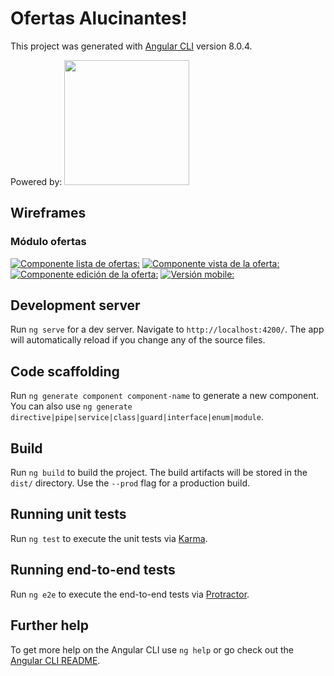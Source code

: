 # Ofertas Alucinantes!

This project was generated with [Angular CLI](https://github.com/angular/angular-cli) version 8.0.4.

Powered by:
<img src="https://angular.io/assets/images/logos/angular/angular.svg" data-canonical-src="https://angular.io/assets/images/logos/angular/angular.svg" width="200" height="200" />

## Wireframes

### Módulo ofertas

[![Componente lista de ofertas:](https://imgur.com/BLuPXAI)](https://imgur.com/BLuPXAI)
[![Componente vista de la oferta:](https://imgur.com/WKB4jDi)](https://imgur.com/WKB4jDi)
[![Componente edición de la oferta:](https://imgur.com/60chHnO)](https://imgur.com/60chHnO)
[![Versión mobile:](https://imgur.com/UuTBd9m)](https://imgur.com/UuTBd9m)

## Development server

Run `ng serve` for a dev server. Navigate to `http://localhost:4200/`. The app will automatically reload if you change any of the source files.

## Code scaffolding

Run `ng generate component component-name` to generate a new component. You can also use `ng generate directive|pipe|service|class|guard|interface|enum|module`.

## Build

Run `ng build` to build the project. The build artifacts will be stored in the `dist/` directory. Use the `--prod` flag for a production build.

## Running unit tests

Run `ng test` to execute the unit tests via [Karma](https://karma-runner.github.io).

## Running end-to-end tests

Run `ng e2e` to execute the end-to-end tests via [Protractor](http://www.protractortest.org/).

## Further help

To get more help on the Angular CLI use `ng help` or go check out the [Angular CLI README](https://github.com/angular/angular-cli/blob/master/README.md).

